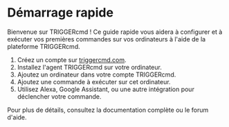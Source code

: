# Démarrage rapide

Bienvenue sur TRIGGERcmd ! Ce guide rapide vous aidera à configurer et à exécuter vos premières commandes sur vos ordinateurs à l'aide de la plateforme TRIGGERcmd.

1. Créez un compte sur [triggercmd.com](https://www.triggercmd.com).
2. Installez l'agent TRIGGERcmd sur votre ordinateur.
3. Ajoutez un ordinateur dans votre compte TRIGGERcmd.
4. Ajoutez une commande à exécuter sur cet ordinateur.
5. Utilisez Alexa, Google Assistant, ou une autre intégration pour déclencher votre commande.

Pour plus de détails, consultez la documentation complète ou le forum d'aide.

